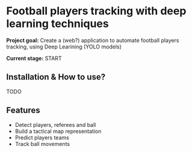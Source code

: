 # Football players tracking with deep learning techniques

**Project goal:** Create a (web?) application to automate football players tracking, using Deep Learining (YOLO models)

**Current stage:** START


## Installation & How to use?

TODO

## Features

- Detect players, referees and ball
- Build a tactical map representation
- Predict players teams
- Track ball movements


